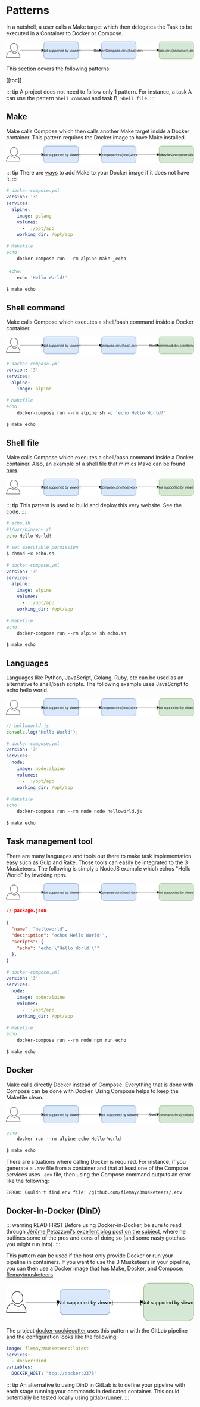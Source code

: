 # Patterns

In a nutshell, a user calls a Make target which then delegates the Task to be executed in a Container to Docker or Compose.

![pattern-overview](./assets/diagrams-pattern-overview.svg)

This section covers the following patterns:

[[toc]]

::: tip
A project does not need to follow only 1 pattern. For instance, a task A can use the pattern `Shell command` and task B, `Shell file`.
:::

## Make

Make calls Compose which then calls another Make target inside a Docker container. This pattern requires the Docker image to have Make installed.

![pattern-make](./assets/diagrams-pattern-make.svg)

::: tip
There are [ways][linkDocker] to add Make to your Docker image if it does not have it.
:::

```yaml
# docker-compose.yml
version: '3'
services:
  alpine:
    image: golang
    volumes:
      - .:/opt/app
    working_dir: /opt/app
```

```makefile
# Makefile
echo:
	docker-compose run --rm alpine make _echo

_echo:
	echo 'Hello World!'
```

```bash
$ make echo
```

## Shell command

Make calls Compose which executes a shell/bash command inside a Docker container.

![pattern-shell](./assets/diagrams-pattern-shell.svg)

```yaml
# docker-compose.yml
version: '3'
services:
  alpine:
    image: alpine
```

```makefile
# Makefile
echo:
	docker-compose run --rm alpine sh -c 'echo Hello World!'
```

```bash
$ make echo
```

## Shell file

Make calls Compose which executes a shell/bash command inside a Docker container. Also, an example of a shell file that mimics Make can be found [here][linkOtherTips].

![pattern-shell-file](./assets/diagrams-pattern-shell-file.svg)

::: tip
This pattern is used to build and deploy this very website. See the [code][link3MusketeersGitHub].
:::

```bash
# echo.sh
#!/usr/bin/env sh
echo Hello World!
```

```bash
# set executable permission
$ chmod +x echo.sh
```

```yaml
# docker-compose.yml
version: '3'
services:
  alpine:
    image: alpine
    volumes:
      - .:/opt/app
    working_dir: /opt/app
```

```makefile
# Makefile
echo:
	docker-compose run --rm alpine sh echo.sh
```

```bash
$ make echo
```

## Languages


Languages like Python, JavaScript, Golang, Ruby, etc can be used as an alternative to shell/bash scripts. The following example uses JavaScript to echo hello world.

![pattern-language](./assets/diagrams-pattern-language.svg)

```js
// helloworld.js
console.log('Hello World');
```

```yaml
# docker-compose.yml
version: '3'
services:
  node:
    image: node:alpine
    volumes:
      - .:/opt/app
    working_dir: /opt/app
```

```makefile
# Makefile
echo:
	docker-compose run --rm node node helloworld.js
```

```bash
$ make echo
```

## Task management tool

There are many languages and tools out there to make task implementation easy such as Gulp and Rake. Those tools can easily be integrated to the 3 Musketeers. The following is simply a NodeJS example which echos "Hello World" by invoking npm.

![pattern-task-tool](./assets/diagrams-pattern-task-tool.svg)

```json
// package.json

{
  "name": "helloworld",
  "description": "echos Hello World!",
  "scripts": {
    "echo": "echo \"Hello World!\""
  },
}
```

```yaml
# docker-compose.yml
version: '3'
services:
  node:
    image: node:alpine
    volumes:
      - .:/opt/app
    working_dir: /opt/app
```

```makefile
# Makefile
echo:
	docker-compose run --rm node npm run echo
```

```bash
$ make echo
```

## Docker

Make calls directly Docker instead of Compose. Everything that is done with Compose can be done with Docker. Using Compose helps to keep the Makefile clean.

![pattern-docker](./assets/diagrams-pattern-docker.svg)

```makefile
echo:
	docker run --rm alpine echo Hello World
```

```bash
$ make echo
```

There are situations where calling Docker is required. For instance, if you generate a `.env` file from a container and that at least one of the Compose services uses `.env` file, then using the Compose command outputs an error like the following:

```
ERROR: Couldn't find env file: /github.com/flemay/3musketeers/.env
```

## Docker-in-Docker (DinD)

::: warning READ FIRST
Before using Docker-in-Docker, be sure to read through [Jérôme Petazzoni's excellent blog post on the subject][linkDinD], where he outlines some of the pros and cons of doing so (and some nasty gotchas you might run into).
:::

This pattern can be used if the host only provide Docker or run your pipeline in containers. If you want to use the 3 Musketeers in your pipeline, you can then use a Docker image that has Make, Docker, and Compose: [flemay/musketeers][linkMusketeersImage].

![pattern-dind](./assets/diagrams-pattern-dind.svg)

The project [docker-cookiecutter][linkCookiecutter] uses this pattern with the GitLab pipeline and the configuration looks like the following:

```yaml
image: flemay/musketeers:latest
services:
  - docker:dind
variables:
  DOCKER_HOST: "tcp://docker:2375"
```

::: tip
An alternative to using DinD in GitLab is to define your pipeline with each stage running your commands in dedicated container. This could potentially be tested locally using [gitlab-runner][linkGitlabRunner].
:::

[linkDocker]: docker
[linkOtherTips]: other-tips

[linkCookiecutter]: https://gitlab.com/flemay/docker-cookiecutter
[linkMusketeersImage]: https://cloud.docker.com/u/flemay/repository/docker/flemay/musketeers
[link3MusketeersGitHub]: https://github.com/flemay/3musketeers
[linkDinD]: https://jpetazzo.github.io/2015/09/03/do-not-use-docker-in-docker-for-ci/
[linkGitlabRunner]: https://gitlab.com/gitlab-org/gitlab-runner